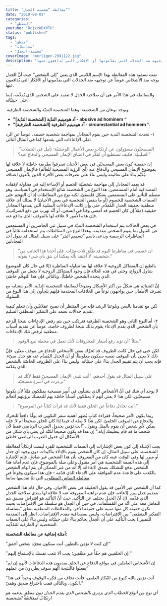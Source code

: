 ```yaml
---
title: "مغالطة ”شخصنة الجدل“"
date: "2019-08-09"
categories: 
  - "المنطق"
youtube: "DcjxzWDXVTU"
status: "published"
tags: 
  - "منطق"
  - "مغالطات"
  - "شخصنة-الجدل"
coverImage: "merligen-2991122.jpg"
description: "تمت تسمية هذه المغالطة بهذا الإسم اللاتيني الذي يعني ”إلى الشخص“ حيث أنَّ الجدل يوجه ضد الأشخاص عوضاً عن توجيهه ضد الجدلات التي يقدّمونها أو الأفكار التي يُدافعون عنها."
---
```


تمت تسمية هذه المغالطة بهذا الإسم اللاتيني الذي يعني ”إلى الشخص“ حيث أنَّ الجدل يوجه ضد الأشخاص عوضاً عن توجيهه ضد الجدلات التي يقدّمونها أو الأفكار التي يُدافعون عنها.

والمغالطة في هذا الأمر هي أن صلاحية الجدل لا تعتمد على الشخص الذي يُقدِّمه، إنما على  حيثيّاته.

 ويوجد نوعان من الشخصنة: وهما الشخصنة النديّة والشخصنة الظرفية.

- **”آد هومينيم الندّية \[الشخصنة الندّية\] - abusive ad hominem “**
- **”آد هومينيم الظرفية \[الشخصنة الظرفية\] - circumstantial ad hominem “.**

١- تحدث الشخصنة الندية حين يقوم المجادل بمهاجمة شخصية خصمه، عوضاً عن الرد على الإدّعاءات التي يقدمها كما في المثال التالي:

>  ”المسيحيّون مسؤولون عن ارتكاب بعض الأعمال الوحشيّة؛ تأمل في الحملات الصليبيّة. فكيف تستطيع أن تُفَكِّر في اعتناق الإيمان المسيحي والدفاع عنه؟“

إن حقيقية كون بعض المسيحيّن في بعض الأحيان تصرفوا بطريقة خاطئة لا علاقة لها بموضوع الإيمان المسيحي والدفاع عنه (أي الرؤية المسيحية للعالم) فالإيمان المسيحي يُقيَّم بناءً على تعاليمه وليس بناءً على تصرفات بعض الأفراد الذين يدَّعون اعتناقه.

قد يعمد المجادل إلى مهاجمة شخصيّة الخصم أو الإساءة إليه في محاولة لإفقاده المصداقية أمام المستمعين. هذا النوع من الشخصنة شائع الإستخدام في السياسة، وهو مصمَّم للتأثير على المستمعين بشكل فلسفيّ. لكنه نوع من المغالطات إذ أن التهجم على السمات الشخصية للخصوم (أو ما ينقص الشخصية في بعض الأحيان) لا يمتلك أي علاقة منطقية بحقيقة الجدل المُقدَّم. حتى وإن كانت الإدعاءات السلبية التي يقدمها المجادل حقيقية (مثلاً إن كان الخصم قد أمضى وقتاً في السجن، أو أنَّه تهرب من دفع الضرائب)، فإن هذه الأمور لا علاقة لها بالموقف الذي يدافع عنه.

في بعض الحالات يتم استخدام الشخصنة النديّة في سبيل ثني الحاضرين أو المستمعين عن القبول بما يقوم الشخص بتقديمه. وهذا النوع من المغالطات يتم استخدامه غالباً في المناظرات الرسمية ويدعى باسم ”تسميم البئر“ على سبيل المثال قد يقول أحد المجادلين

> ”ان خصمي في مناظرتنا اليوم قد طلَّق ثلاث مرّات. فإن أخذنا هذا الجانب من شخصيته، لا أعتقد بأنّه يمكننا أن نثق بأي شيء يقوله.“

بالطبع إن المشاكل الزوجية لا علاقة لها بما تتناوله المناظرة (إلا في حال كان الموضوع يتناول الزواج، وحتى في هذه الحالة فإن وجود المشاكل الزوجية لا يجعل من الموقف الذي يتخذه الشخص خاطئاً). وبالتالي فإن هذا التهجّم خاطئ.

إنَّ الشتائم هي شكلٌ من أكثر الأشكال وضوحاً لمغالطة الشخصنة الندّية. الأمر يتشابه مع تصرف الأطفال حين يواجهون نوعاً من الخلافات المحتدمة فإنهم يلجأون إلى هذا النوع من السلوك. 

لكن مع تقدمنا بالسن وبلوغنا الرشد فإنه من المنتظر أن نصبح عقلانيّين وأن نتعلم كيفية تقديم جدالات تعتمد على التفكير المنطقي السليم.

٢- أماالنوع الثاني وهو الشخصنة الظرفية فترتكب حين يتم رفض الإدعاءات نتيجةً للَزعم بأن الشخص الذي يقدم الإدعاء يقوم بذلك نتيجةً لظروف خاصة، عوضاً عن تقديم أسباب منطقية لرفض تلك الإدعاءات.

> مثلاً ”أن تؤيد رفع أسعار المحروقات لأنك تعمل في محطة لبيع الوقود.“

لكن حتى في حال كانت الظروف قد تُحرِّك بعض الأشخاص للدفاع عن موقف معيّن، فإنَّ ذلك لا يعني بأن الموقف نفسه سيكون مغلوطاً، أو أن الجدل المُقدَّم عنه هو جدل سيّء. فإنه يجب أن يتم تقييم الجدل بناءً على حيثيّاته، وليس بناءً على الظروف الخاصّة بالشخص الذي يقدّمه.

> على سبيل المثال قد يقول أحدهم، ”أنت تتبنى الإيمان المسيحيّ فقط لأنَّك قد ترعرت في أُسرةٍ مسيحيّة“

لا يوجد أي شك في أنَّ الأشخاص الذي ينشأون في أُسر مسيحية يمتلكون مَيْلاً لأن يكونوا مسيحيّين. لكن هذا لا يعني أنهم لا يمتلكون أسباباً خاصّة بهم للتمسك برؤيتهم للعالم.

> ”أنت تجادل دفاعاً عن الخلق فقط لأنك قد قرأت كتاباً عن الموضوع.“

ربما يكون الأمر صحيحاً، فقراءة كتابٍ يُظهر أهمية سفر التكوين قد يولّدُ دافعاً للتحرك والدفاع عن الموقف الخلقيّ. لكن هذا لا صلة له فيما إذا كان الخلق صحيحاً أم لا. فإنه يمكن لأي شخص أن يقوم بالمثل ويقول، ”أنت تؤمن بجدول الضرب الرياضي فقط لأن شخصاً ما قد قام بتعليمك إياه.“ إن هذا قد يكون صحيحاً لكنَّه لن يعني بأي شكل من الأشكال أن جدول الضرب الرياضي خاطئ.

يجب الإنتباه إلى كون بعض الإشارات إلى السمات الشخصية للفرد ليست ارتكاباً لمغالطة الشخصنة. على سبيل المثال، إن كان الشخص يقوم بالإدلاء بتأكيدات دون وجود أي جدل أو مبرر لها وفي الوقت عينه كان من المعروف بأن هذا الشخص غير صادق، فإنه الإشارة إلى هذه السمة الشخصية هي أمر مقبول وعلى صلة بالموضوع، فإن عدم أمانة هذا الشخص تدفع للتشكك بصدق ادّعاءاته إلا أنه من غير الممكن أن يتم اتهام الشخص بالكذب على قاعدة عدم الموافقة على الإدعاء الذي قدّمه - فإن هذا سيكون وقوعاً في [مغالطة التماس المطلوب](https://reasonofhope.com/logic/beggingthequestion) التي تمَّ تقديمها سابقاً. 

كما أن الشخص غير الأمين قد يقول الحقيقة في بعض الأحيان. وفي حال قام هذا الشخص بتقديم جدل يبرر إدّعاءه، فإن عدم نزاهته المعروفة عنه لا علاقة لها بمدى صلاحية الجدل الذي قدّمه. (إذ أنّ الجدل يختلف عن التأكيد. حيث أنَّ التأكيد هو افتراض مسبق يتم التعامل معه على أنَّه من المُسلَّمات، في حين أن الجدل هو سلسلة من الإفتراضات بحيث تكون حقيقة كل منها مبنية على حقيقة الآخر. والمغالطات المنطقية تتعلق ”بسلسلة التفكير المنطقي“ بين الإفتراضات، وليس بمصداقية مقدم الإفتراضات. انظر إلى المقدمة للتمييز.) يجب التأكيد على أن الجدل يحاكم بناءً على حيثيّاته وليس بناءً على السمات الشخصية أو الظرفية لمُقَدِّمِه.

**أمثلة إضافية عن مغالطة الشخصنة:**

”إن كنت لا تؤمن بالتطور، أنت ستكون مجرّد شخص أحمق!“

”إن الخلقيين هم حقّأً غير مثقّفين؛ يجب ألا تتعب نفسك بالإستماع إليهم.“

”إن الأشخاص العاملين في مواقع الدفاع عن الخلق يقدمون هذه الدفاعات لأنهم إن لم يفعلوا فالنتيجة أنَّهم سوف يطردون من عملهم“

”أنت تؤمن بالله كنوع من العُكاز العلمي، فأنت تخاف من فكرة الوقوف وحيداً في هذا الكون، وبالتالي قمت باختراع صديق وهميّ.“

*أي نوع من أنواع الخطاب الذي يزدري بالشخص الذي يقدم الجدل دون منطقٍ يدعمه هو ارتكابٌ لمغالطة الشخصنة*

